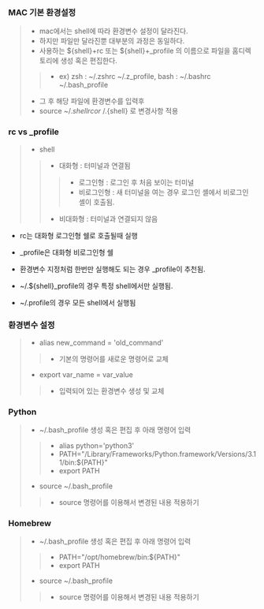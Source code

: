 ### MAC 기본 환경설정
> - mac에서는 shell에 따라 환경변수 설정이 달라진다.
> - 하지만 파일만 달라진뿐 대부분의 과정은 동일하다.
> - 사용하는 ${shell}+rc 또는 ${shell}+_profile 의 이름으로 파일을 홈디렉토리에 생성 혹은 편집한다.
>> - ex) zsh : ~/.zshrc ~/.z_profile, bash : ~/.bashrc ~/.bash_profile
> - 그 후 해당 파일에 환경변수를 입력후
> - source ~/.${shell}rc or ~/.${shell} 로 변경사항 적용

### rc vs _profile
> - shell
>> - 대화형 : 터미널과 연결됨
>>> - 로그인형 : 로그인 후 처음 보이는 터미널
>>> - 비로그인형 : 새 터미널을 여는 경우 로그인 셸에서 비로그인 셸이 호출됨.
>> - 비대화형 : 터미널과 연결되지 않음

- rc는 대화형 로그인형 쉘로 호출될때 실행
- _profile은 대화형 비로그인형 쉘

- 환경변수 지정처럼 한번만 실행해도 되는 경우 _profile이 추천됨.
- ~/.${shell}_profile의 경우 특정 shell에서만 실행됨.
- ~/.profile의 경우 모든 shell에서 실행됨

### 환경변수 설정
> - alias new_command = 'old_command'
>> - 기본의 명령어를 새로운 명령어로 교체
> - export var_name = var_value
>> - 입력되어 있는 환경변수 생성 및 교체

### Python
> - ~/.bash_profile 생성 혹은 편집 후 아래 명령어 입력
>> - alias python='python3'
>> - PATH="/Library/Frameworks/Python.framework/Versions/3.11/bin:${PATH}"
>> - export PATH
> - source ~/.bash_profile
>> - source 명령어를 이용해서 변경된 내용 적용하기

### Homebrew
> - ~/.bash_profile 생성 혹은 편집 후 아래 명령어 입력
>> - PATH="/opt/homebrew/bin:${PATH}"
>> - export PATH
> - source ~/.bash_profile
>> - source 명령어를 이용해서 변경된 내용 적용하기